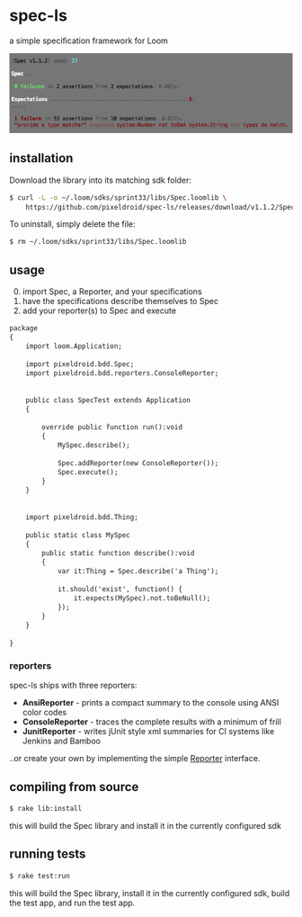 spec-ls
=======

a simple specification framework for Loom

![spec-ls screenshot](terminal.png)


## installation

Download the library into its matching sdk folder:

```bash
$ curl -L -o ~/.loom/sdks/sprint33/libs/Spec.loomlib \
    https://github.com/pixeldroid/spec-ls/releases/download/v1.1.2/Spec-sprint33.loomlib
```

To uninstall, simply delete the file:

```bash
$ rm ~/.loom/sdks/sprint33/libs/Spec.loomlib
```


## usage

0. import Spec, a Reporter, and your specifications
0. have the specifications describe themselves to Spec
0. add your reporter(s) to Spec and execute

```as3
package
{
    import loom.Application;

    import pixeldroid.bdd.Spec;
    import pixeldroid.bdd.reporters.ConsoleReporter;


    public class SpecTest extends Application
    {

        override public function run():void
        {
            MySpec.describe();

            Spec.addReporter(new ConsoleReporter());
            Spec.execute();
        }
    }


    import pixeldroid.bdd.Thing;

    public static class MySpec
    {
        public static function describe():void
        {
            var it:Thing = Spec.describe('a Thing');

            it.should('exist', function() {
                it.expects(MySpec).not.toBeNull();
            });
        }
    }

}
```

### reporters

spec-ls ships with three reporters:

* **AnsiReporter** - prints a compact summary to the console using ANSI color codes
* **ConsoleReporter** - traces the complete results with a minimum of frill
* **JunitReporter** - writes jUnit style xml summaries for CI systems like Jenkins and Bamboo

..or create your own by implementing the simple [Reporter][Reporter.ls] interface.


## compiling from source

```bash
$ rake lib:install
```

this will build the Spec library and install it in the currently configured sdk


## running tests

```bash
$ rake test:run
```

this will build the Spec library, install it in the currently configured sdk, build the test app, and run the test app.


[Reporter.ls]: https://github.com/pixeldroid/spec-ls/blob/master/lib/src/pixeldroid/bdd/Reporter.ls "Reporter.ls"
